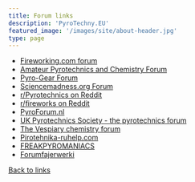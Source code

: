 ```yaml
---
title: Forum links
description: 'PyroTechny.EU'
featured_image: '/images/site/about-header.jpg'
type: page
---
```


* <a href="https://fireworking.com/forum" target="_blank">Fireworking.com forum</a>
* <a href="https://www.amateurpyro.com/forum/" target="_blank">Amateur Pyrotechnics and Chemistry Forum</a>
* <a href="http://pyro-gear.co.uk/forum/" target="_blank">Pyro-Gear Forum</a>
* <a href="https://www.sciencemadness.org/whisper/" target="_blank">Sciencemadness.org Forum</a>
* <a href="https://www.reddit.com/r/Pyrotechnics/" target="_blank">r/Pyrotechnics on Reddit</a>
* <a href="https://www.reddit.com/r/fireworks/" target="_blank">r/fireworks on Reddit</a>
* <a href="https://pyroforum.nl/" target="_blank">PyroForum.nl</a>
* <a href="http://www.pyrosociety.org.uk/forum/" target="_blank">UK Pyrotechnics Society - the pyrotechnics forum</a>
* <a href="https://www.thevespiary.org/talk/" target="_blank">The Vespiary chemistry forum</a>
* <a href="https://pirotehnika-ruhelp.com/" target="_blank">Pirotehnika-ruhelp.com</a>
* <a href="https://freakpyromaniacs.com/index.php" target="_blank">FREAKPYROMANIACS</a>
* <a href="https://www.forumfajerwerki.pl/" target="_blank">Forumfajerwerki</a>


[Back to links](/links/categories/)